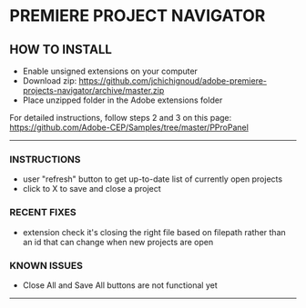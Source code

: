 # PREMIERE PROJECT NAVIGATOR

## HOW TO INSTALL
- Enable unsigned extensions on your computer
- Download zip: https://github.com/jchichignoud/adobe-premiere-projects-navigator/archive/master.zip
- Place unzipped folder in the Adobe extensions folder

For detailed instructions, follow steps 2 and 3 on this page: https://github.com/Adobe-CEP/Samples/tree/master/PProPanel

---

### INSTRUCTIONS
- user "refresh" button to get up-to-date list of currently open projects
- click to X to save and close a project

### RECENT FIXES
- extension check it's closing the right file based on filepath rather than an id that can change when new projects are open

### KNOWN ISSUES
- Close All and Save All buttons are not functional yet

---
